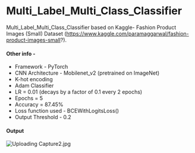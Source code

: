 # Multi_Label_Multi_Class_Classifier

Multi_Label_Multi_Class_Classifier based on Kaggle- Fashion Product Images (Small) Dataset (https://www.kaggle.com/paramaggarwal/fashion-product-images-small?). 

#### Other info - 

- Framework - PyTorch
- CNN Architecture - Mobilenet_v2 (pretrained on ImageNet)
- K-hot encoding
- Adam Classifier
- LR = 0.01 (decays by a factor of 0.1 every 2 epochs)
- Epochs = 5
- Accuracy = 87.45%
- Loss function used - BCEWithLogitsLoss()
- Output Threshold - 0.2

#### Output

![Uploading Capture2.jpg]()
